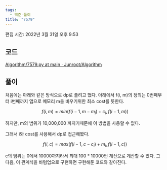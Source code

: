 ```yaml
---
tags:
  - 백준-풀이
title: "7579"
---
```


편집 시간: 2022년 3월 31일 오후 9:53

## 코드

[Algorithm/7579.py at main · Junroot/Algorithm](https://github.com/Junroot/Algorithm/blob/main/baekjoon/7579.py)

## 풀이

처음에는 아래와 같은 방식으로 dp로 풀려고 했다. 아래에서 f(i, m)의 정의는 0번째부터 i번째까지 앱으로 메모리 m을 비우기위한 최소 cost를 뜻한다.

$$
f(i, m) = min(f(i-1,m-m_i)+c_i,f(i-1,m))
$$

하지만, m의 범위가 10,000,000 까지기때문에 이 방법을 사용할 수 없다.

그래서 i와 cost를 사용해서 dp로 접근해봤다.

$$
f(i,c)=max(f(i-1,c-c_i)+m_i,f(i-1,c))
$$

c의 범위는 0에서 10000까지라서 최대 100 * 10000번 계산으로 계산할 수 있다. 그 다음, 이 관계식을 바텀업으로 구현하면 구현해둔 코드와 같아진다.

